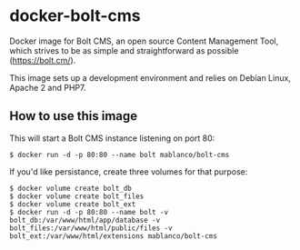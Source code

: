 # docker-bolt-cms
Docker image for Bolt CMS, an open source Content Management Tool, which strives to be as simple and straightforward as possible (https://bolt.cm/).

This image sets up a development environment and relies on Debian Linux, Apache 2 and PHP7.

## How to use this image

This will start a Bolt CMS instance listening on port 80:

```
$ docker run -d -p 80:80 --name bolt mablanco/bolt-cms
```

If you'd like persistance, create three volumes for that purpose:

```
$ docker volume create bolt_db
$ docker volume create bolt_files
$ docker volume create bolt_ext
$ docker run -d -p 80:80 --name bolt -v bolt_db:/var/www/html/app/database -v bolt_files:/var/www/html/public/files -v bolt_ext:/var/www/html/extensions mablanco/bolt-cms
```
